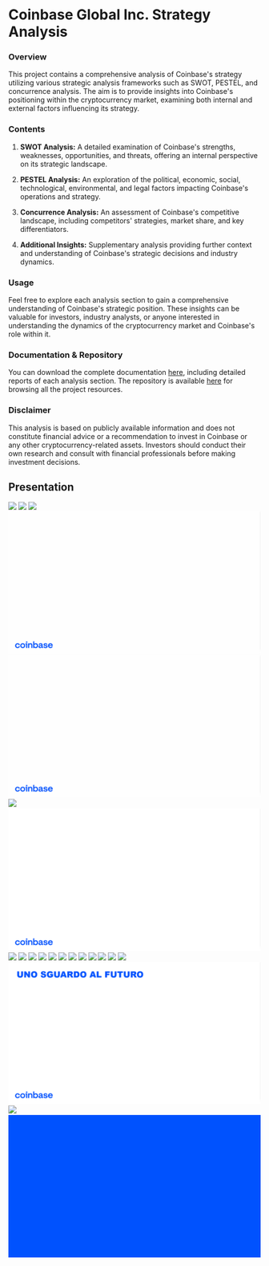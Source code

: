 # Coinbase Global Inc. Strategy Analysis
### Overview
This project contains a comprehensive analysis of Coinbase's strategy utilizing various strategic analysis frameworks such as SWOT, PESTEL, and concurrence analysis. The aim is to provide insights into Coinbase's positioning within the cryptocurrency market, examining both internal and external factors influencing its strategy.

### Contents
1. <b>SWOT Analysis:</b> A detailed examination of Coinbase's strengths, weaknesses, opportunities, and threats, offering an internal perspective on its strategic landscape.

2. <b>PESTEL Analysis:</b> An exploration of the political, economic, social, technological, environmental, and legal factors impacting Coinbase's operations and strategy.

3. <b>Concurrence Analysis:</b> An assessment of Coinbase's competitive landscape, including competitors' strategies, market share, and key differentiators.

4. <b>Additional Insights:</b> Supplementary analysis providing further context and understanding of Coinbase's strategic decisions and industry dynamics.

### Usage
Feel free to explore each analysis section to gain a comprehensive understanding of Coinbase's strategic position. These insights can be valuable for investors, industry analysts, or anyone interested in understanding the dynamics of the cryptocurrency market and Coinbase's role within it.

### Documentation & Repository
You can download the complete documentation <a href="documentation.pdf">here</a>, including detailed reports of each analysis section. The repository is available <a href="https://github.com/ngljcb/project_17140_coinbase">here</a> for browsing all the project resources.

### Disclaimer
This analysis is based on publicly available information and does not constitute financial advice or a recommendation to invest in Coinbase or any other cryptocurrency-related assets. Investors should conduct their own research and consult with financial professionals before making investment decisions.

## Presentation

<a href="#"><img src="./assets/coinbase_01.gif"></a>
<a href="#"><img src="./assets/coinbase_02.gif"></a>
<a href="#"><img src="./assets/coinbase_03.gif"></a>
<a href="#"><img src="./assets/coinbase_04.gif"></a>
<a href="#"><img src="./assets/coinbase_05.gif"></a>
<a href="#"><img src="./assets/coinbase_06.gif"></a>
<a href="#"><img src="./assets/coinbase_07.gif"></a>
<a href="#"><img src="./assets/coinbase_08.gif"></a>
<a href="#"><img src="./assets/coinbase_09.gif"></a>
<a href="#"><img src="./assets/coinbase_10_1.gif"></a>
<a href="#"><img src="./assets/coinbase_10_2.gif"></a>
<a href="#"><img src="./assets/coinbase_10_3.gif"></a>
<a href="#"><img src="./assets/coinbase_10_4.gif"></a>
<a href="#"><img src="./assets/coinbase_10_5.gif"></a>
<a href="#"><img src="./assets/coinbase_11_1.gif"></a>
<a href="#"><img src="./assets/coinbase_11_2.gif"></a>
<a href="#"><img src="./assets/coinbase_11_3.gif"></a>
<a href="#"><img src="./assets/coinbase_11_4.gif"></a>
<a href="#"><img src="./assets/coinbase_12.gif"></a>
<a href="#"><img src="./assets/coinbase_13.gif"></a>
<a href="#"><img src="./assets/coinbase_14.gif"></a>
<a href="#"><img src="./assets/coinbase_15.gif"></a>
